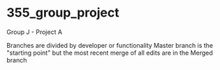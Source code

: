 # 355_group_project
Group J - Project A

Branches are divided by developer or functionality
Master branch is the "starting point" but the most recent merge of all edits are in the Merged branch
